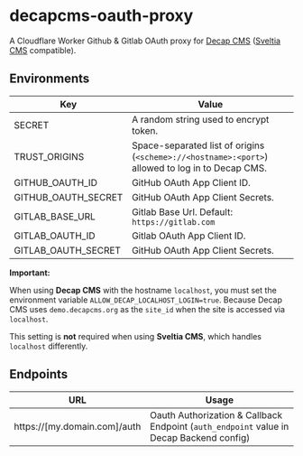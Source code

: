 # decapcms-oauth-proxy

A Cloudflare Worker Github & Gitlab OAuth proxy for [Decap CMS](https://github.com/decaporg/decap-cms) ([Sveltia CMS](https://github.com/sveltia/sveltia-cms) compatible).

## Environments

| Key                 | Value                                                                                            |
| ------------------- | ------------------------------------------------------------------------------------------------ |
| SECRET              | A random string used to encrypt token.                                                           |
| TRUST_ORIGINS       | Space-separated list of origins (`<scheme>://<hostname>:<port>`) allowed to log in to Decap CMS. |
| GITHUB_OAUTH_ID     | GitHub OAuth App Client ID.                                                                      |
| GITHUB_OAUTH_SECRET | GitHub OAuth App Client Secrets.                                                                 |
| GITLAB_BASE_URL     | Gitlab Base Url. Default: `https://gitlab.com`                                                   |
| GITLAB_OAUTH_ID     | Gitlab OAuth App Client ID.                                                                      |
| GITLAB_OAUTH_SECRET | GitHub OAuth App Client Secrets.                                                                 |

**Important:**

When using **Decap CMS** with the hostname `localhost`, you must set the environment variable `ALLOW_DECAP_LOCALHOST_LOGIN=true`. Because Decap CMS uses `demo.decapcms.org` as the `site_id` when the site is accessed via `localhost`.

This setting is **not** required when using **Sveltia CMS**, which handles `localhost` differently.

## Endpoints

| URL                          | Usage                                                                                   |
| ---------------------------- | --------------------------------------------------------------------------------------- |
| https://[my.domain.com]/auth | Oauth Authorization & Callback Endpoint (`auth_endpoint` value in Decap Backend config) |
